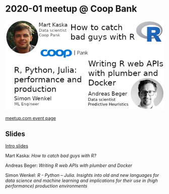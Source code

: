 2020-01 meetup @ Coop Bank
==========================

![Flyer](img/flyer.png)

[meetup.com event
page](https://www.meetup.com/r-tallinn/events/264212143/)

## Slides

[Intro slides](https://r-tallinn.github.io/2020-01-coop-pank/intro-slides/intro-slides)

Mart Kaska: *How to catch bad guys with R?*

Andreas Beger: *Writing R web APIs with plumber and Docker*

Simon Wenkel: *R - Python – Julia. Insights into old and new languages for data science and machine learning and implications for their use in (high performance) production environments*


